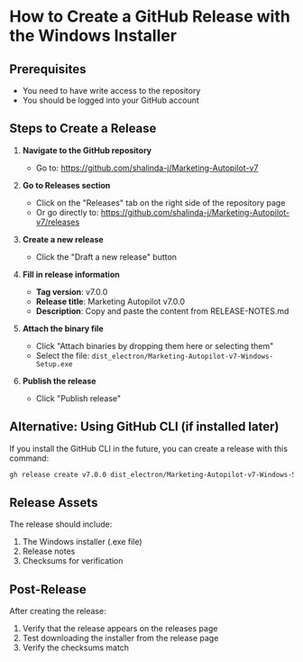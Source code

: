 # How to Create a GitHub Release with the Windows Installer

## Prerequisites
- You need to have write access to the repository
- You should be logged into your GitHub account

## Steps to Create a Release

1. **Navigate to the GitHub repository**
   - Go to: https://github.com/shalinda-j/Marketing-Autopilot-v7

2. **Go to Releases section**
   - Click on the "Releases" tab on the right side of the repository page
   - Or go directly to: https://github.com/shalinda-j/Marketing-Autopilot-v7/releases

3. **Create a new release**
   - Click the "Draft a new release" button

4. **Fill in release information**
   - **Tag version**: v7.0.0
   - **Release title**: Marketing Autopilot v7.0.0
   - **Description**: Copy and paste the content from RELEASE-NOTES.md

5. **Attach the binary file**
   - Click "Attach binaries by dropping them here or selecting them"
   - Select the file: `dist_electron/Marketing-Autopilot-v7-Windows-Setup.exe`

6. **Publish the release**
   - Click "Publish release"

## Alternative: Using GitHub CLI (if installed later)

If you install the GitHub CLI in the future, you can create a release with this command:

```bash
gh release create v7.0.0 dist_electron/Marketing-Autopilot-v7-Windows-Setup.exe -t "Marketing Autopilot v7.0.0" -n "$(cat RELEASE-NOTES.md)"
```

## Release Assets

The release should include:
1. The Windows installer (.exe file)
2. Release notes
3. Checksums for verification

## Post-Release

After creating the release:
1. Verify that the release appears on the releases page
2. Test downloading the installer from the release page
3. Verify the checksums match